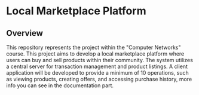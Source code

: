 # Local Marketplace Platform

## Overview

This repository represents the project within the "Computer Networks" course. This project aims to develop a local marketplace platform where users can buy and sell products within their community. The system utilizes a central server for transaction management and product listings. A client application will be developed to provide a minimum of 10 operations, such as viewing products, creating offers, and accessing purchase history, more info you can see in the documentation part. 
